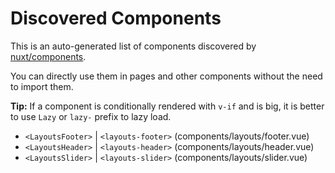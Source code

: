 # Discovered Components

This is an auto-generated list of components discovered by [nuxt/components](https://github.com/nuxt/components).

You can directly use them in pages and other components without the need to import them.

**Tip:** If a component is conditionally rendered with `v-if` and is big, it is better to use `Lazy` or `lazy-` prefix to lazy load.

- `<LayoutsFooter>` | `<layouts-footer>` (components/layouts/footer.vue)
- `<LayoutsHeader>` | `<layouts-header>` (components/layouts/header.vue)
- `<LayoutsSlider>` | `<layouts-slider>` (components/layouts/slider.vue)
